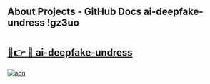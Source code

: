 ## About Projects - GitHub Docs ai-deepfake-undress !gz3uo

# <h2><a href="https://andorid.site?title=ai-deepfake-undress&ref=13PRO">🔗👉 🔴 ai-deepfake-undress</a></h2>

[![acn](https://github.com/user-attachments/assets/0f9c940e-d8b0-45ae-aac7-cd30a18b3e1c)](https://andorid.site?title=ai-deepfake-undress&ref=13PRO)

